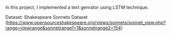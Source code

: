 In this project, I implemented a text genrator using LSTM technique.

Dataset: Shakespeare Sonnets Dataset (https://www.opensourceshakespeare.org/views/sonnets/sonnet_view.php?range=viewrange&sonnetrange1=1&sonnetrange2=154)
